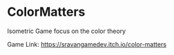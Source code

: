 # ColorMatters
Isometric Game focus on the color theory

Game Link:
https://sravangamedev.itch.io/color-matters
